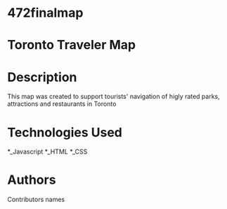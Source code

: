 # 472finalmap
# Toronto Traveler Map
# Description
This map was created to support tourists' navigation of higly rated parks, attractions and restaurants in Toronto
# Technologies Used
*_Javascript
*_HTML
 *_CSS

# Authors
Contributors names
